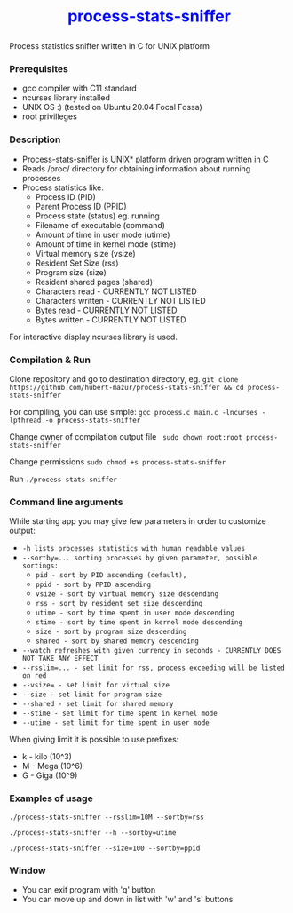 # <p style="text-align:center;color:blue">process-stats-sniffer</p>

Process statistics sniffer written in C for UNIX platform

### Prerequisites
- gcc compiler with C11 standard
- ncurses library installed
- UNIX OS :) (tested on Ubuntu 20.04 Focal Fossa)
- root privilleges

### Description
- Process-stats-sniffer is UNIX* platform driven program written in C
- Reads /proc/ directory for obtaining information about running processes
- Process statistics like:
    - Process ID (PID)
    - Parent Process ID (PPID)
    - Process state (status) eg. running
    - Filename of executable (command)
    - Amount of time in user mode (utime)
    - Amount of time in kernel mode (stime)
    - Virtual memory size (vsize)
    - Resident Set Size (rss)
    - Program size (size)
    - Resident shared pages (shared)
    - Characters read - CURRENTLY NOT LISTED
    - Characters written - CURRENTLY NOT LISTED
    - Bytes read - CURRENTLY NOT LISTED
    - Bytes written - CURRENTLY NOT LISTED
    
For interactive display ncurses library is used.


### Compilation & Run
Clone repository and go to destination directory, eg.
``` git clone https://github.com/hubert-mazur/process-stats-sniffer && cd process-stats-sniffer ```

For compiling, you can use simple:
``` gcc process.c main.c -lncurses -lpthread -o process-stats-sniffer ```

Change owner of compilation output file
``` sudo chown root:root process-stats-sniffer```

Change permissions
``` sudo chmod +s process-stats-sniffer ```

Run
``` ./process-stats-sniffer ```

### Command line arguments

While starting app you may give few parameters in order to customize output:
- ```-h lists processes statistics with human readable values ```
- ```--sortby=... sorting processes by given parameter, possible sortings: ```
    - ```pid - sort by PID ascending (default),```
    - ```ppid - sort by PPID ascending ```
    - ```vsize - sort by virtual memory size descending ```
    - ```rss - sort by resident set size descending ```
    - ```utime - sort by time spent in user mode descending```
    - ```stime - sort by time spent in kernel mode descending```
    - ```size - sort by program size descending```
    - ```shared - sort by shared memory descending```
- ```--watch refreshes with given currency in seconds - CURRENTLY DOES NOT TAKE ANY EFFECT ```
- ```--rsslim=... - set limit for rss, process exceeding will be listed on red```
- ```--vsize= - set limit for virtual size```
- ```--size - set limit for program size```
- ```--shared - set limit for shared memory```
- ```--stime - set limit for time spent in kernel mode```
- ```--utime - set limit for time spent in user mode```

When giving limit it is possible to use prefixes:
- k - kilo (10^3)
- M - Mega (10^6)
- G - Giga (10^9)

### Examples of usage

```./process-stats-sniffer --rsslim=10M --sortby=rss```

```./process-stats-sniffer --h --sortby=utime```

```./process-stats-sniffer --size=100 --sortby=ppid```

### Window
- You can exit program with 'q' button
- You can move up and down in list with 'w' and 's' buttons